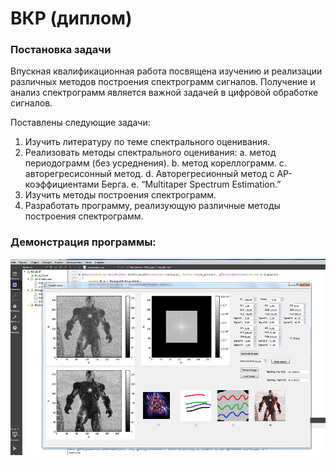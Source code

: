 # ВКР (диплом)

### Постановка задачи

Впускная квалификационная работа посвящена изучению и реализации различных методов построения спектрограмм сигналов. Получение и анализ спектрограмм является важной задачей в цифровой обработке сигналов. 
  
Поставлены следующие задачи:  
1.	Изучить литературу по теме спектрального оценивания.
2.	Реализовать методы спектрального оценивания: 
a.	метод периодограмм (без усреднения).
b.	метод кореллограмм.
c.	авторегресисонный метод.
d.	Авторегресионный метод с АР-коэффициентами Берга.
e.	“Multitaper Spectrum Estimation.”
3.	Изучить методы построения спектрограмм.
4.	Разработать программу, реализующую различные методы построения спектрограмм.

### Демонстрация программы:  
![Alt text](https://github.com/AlexeySource/Learning/blob/master/K5_Z1_IT_Furea_Noise_Cleaner/screenshots/FureaNoiseCleaner.png?raw=true)    
